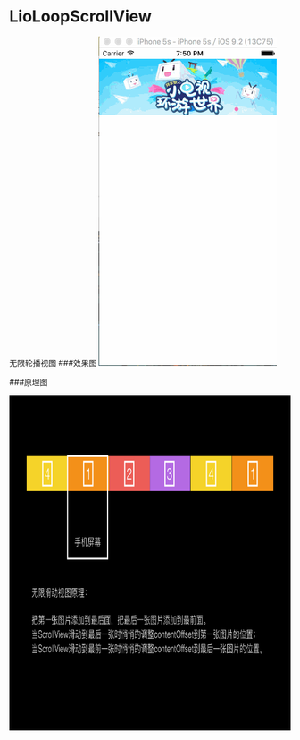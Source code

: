 # LioLoopScrollView
无限轮播视图
###效果图
![image](screenshot/lio.gif)

###原理图


 <div align='center'>
        <img src="screenshot/lio.jpeg" width = "800" height = "600" alt="tldr" align=center />  
 </div>